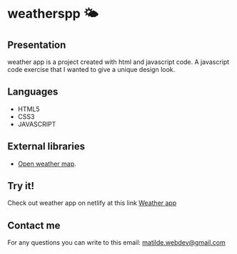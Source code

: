 # weatherspp 🌤️

## Presentation

weather app is a project created with html and javascript code. A javascript code exercise that I wanted to give a unique design look.

## Languages

- HTML5
- CSS3
- JAVASCRIPT

## External libraries

- [Open weather map](https://openweathermap.org/).

## Try it!

Check out weather app on netlify at this link [Weather app](https://weatherappjsapp.netlify.app/)

## Contact me

For any questions you can write to this email: [matilde.webdev@gmail.com](matilde.webdev@gmail.com)